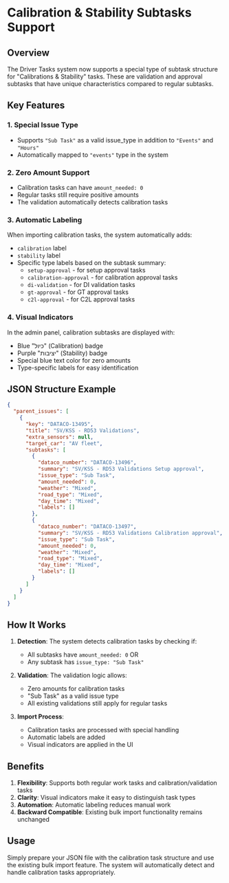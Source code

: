 # Calibration & Stability Subtasks Support

## Overview

The Driver Tasks system now supports a special type of subtask structure for "Calibrations & Stability" tasks. These are validation and approval subtasks that have unique characteristics compared to regular subtasks.

## Key Features

### 1. Special Issue Type
- Supports `"Sub Task"` as a valid issue_type in addition to `"Events"` and `"Hours"`
- Automatically mapped to `"events"` type in the system

### 2. Zero Amount Support
- Calibration tasks can have `amount_needed: 0`
- Regular tasks still require positive amounts
- The validation automatically detects calibration tasks

### 3. Automatic Labeling
When importing calibration tasks, the system automatically adds:
- `calibration` label
- `stability` label
- Specific type labels based on the subtask summary:
  - `setup-approval` - for setup approval tasks
  - `calibration-approval` - for calibration approval tasks
  - `di-validation` - for DI validation tasks
  - `gt-approval` - for GT approval tasks
  - `c2l-approval` - for C2L approval tasks

### 4. Visual Indicators
In the admin panel, calibration subtasks are displayed with:
- Blue "כיול" (Calibration) badge
- Purple "יציבות" (Stability) badge
- Special blue text color for zero amounts
- Type-specific labels for easy identification

## JSON Structure Example

```json
{
  "parent_issues": [
    {
      "key": "DATACO-13495",
      "title": "SV/KSS - RD53 Validations",
      "extra_sensors": null,
      "target_car": "AV fleet",
      "subtasks": [
        {
          "dataco_number": "DATACO-13496",
          "summary": "SV/KSS - RD53 Validations Setup approval",
          "issue_type": "Sub Task",
          "amount_needed": 0,
          "weather": "Mixed",
          "road_type": "Mixed",
          "day_time": "Mixed",
          "labels": []
        },
        {
          "dataco_number": "DATACO-13497",
          "summary": "SV/KSS - RD53 Validations Calibration approval",
          "issue_type": "Sub Task",
          "amount_needed": 0,
          "weather": "Mixed",
          "road_type": "Mixed",
          "day_time": "Mixed",
          "labels": []
        }
      ]
    }
  ]
}
```

## How It Works

1. **Detection**: The system detects calibration tasks by checking if:
   - All subtasks have `amount_needed: 0` OR
   - Any subtask has `issue_type: "Sub Task"`

2. **Validation**: The validation logic allows:
   - Zero amounts for calibration tasks
   - "Sub Task" as a valid issue type
   - All existing validations still apply for regular tasks

3. **Import Process**:
   - Calibration tasks are processed with special handling
   - Automatic labels are added
   - Visual indicators are applied in the UI

## Benefits

1. **Flexibility**: Supports both regular work tasks and calibration/validation tasks
2. **Clarity**: Visual indicators make it easy to distinguish task types
3. **Automation**: Automatic labeling reduces manual work
4. **Backward Compatible**: Existing bulk import functionality remains unchanged

## Usage

Simply prepare your JSON file with the calibration task structure and use the existing bulk import feature. The system will automatically detect and handle calibration tasks appropriately. 
